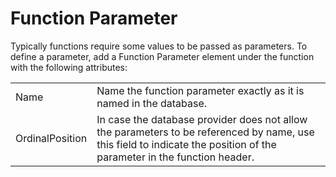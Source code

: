 # Function Parameter

Typically functions require some values to be passed as parameters. To define a parameter, add a Function Parameter element under the function with the following attributes:

|                 |                                                                                                                                                                        |
|-----------------|------------------------------------------------------------------------------------------------------------------------------------------------------------------------|
| Name            | Name the function parameter exactly as it is named in the database.                                                                                                    |
| OrdinalPosition | In case the database provider does not allow the parameters to be referenced by name, use this field to indicate the position of the parameter in the function header. |
